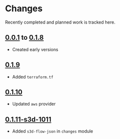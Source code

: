 # Changes
Recently completed and planned work is tracked here.

## [0.0.1](.) to [0.1.8](.)
- Created early versions

## [0.1.9](.)
- Added `terraform.tf`

## [0.1.10](.)
- Updated `aws` provider

## [0.1.11-s3d-1011](.)
- Added `s3d-flow-json` in `changes` module
